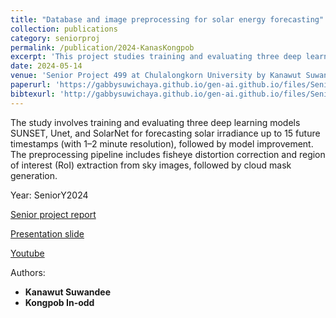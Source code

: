 ```yaml
---
title: "Database and image preprocessing for solar energy forecasting"
collection: publications
category: seniorproj
permalink: /publication/2024-KanasKongpob
excerpt: 'This project studies training and evaluating three deep learning models SUNSET, Unet, and SolarNet for forecasting solar irradiance on SIRTA, SKIPPD, and CUEE datasets.'
date: 2024-05-14
venue: 'Senior Project 499 at Chulalongkorn University by Kanawut Suwandee and Kongpob In-odd' 
paperurl: 'https://gabbysuwichaya.github.io/gen-ai.github.io/files/SeniorProjects/2024KanawutKongpob/499.pdf' 
bibtexurl: 'http://gabbysuwichaya.github.io/gen-ai.github.io/files/SeniorProjects/2024KanawutKongpob/Slide.pdf'
---
```


The study involves training and evaluating three deep learning models SUNSET, Unet, and SolarNet for forecasting solar irradiance up to 15 future timestamps (with 1–2 minute resolution), followed by model improvement. The preprocessing pipeline includes fisheye distortion correction and region of interest (RoI) extraction from sky images, followed by cloud mask generation.

Year: SeniorY2024

[Senior project report](https://gabbysuwichaya.github.io/gen-ai.github.io/files/SeniorProjects/2024KanawutKongpob/499.pdf)  

[Presentation slide](http://gabbysuwichaya.github.io/gen-ai.github.io/files/SeniorProjects/2024KanawutKongpob/Slide.pdf)

[Youtube](https://www.youtube.com/watch?v=LUjvYY8J1-w&t=1199s)
  

Authors: 
- **Kanawut Suwandee**
- **Kongpob In-odd**
